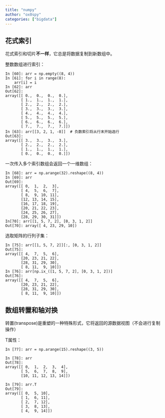 ```yaml
---
title: "numpy"
author: "ox0spy"
categories: ["bigdata"]
---
```


## 花式索引

花式索引和切片**不一样**，它总是将数据复制到新数组中。

整数数组进行索引：

	In [60]: arr = np.empty((8, 4))
	In [61]: for i in range(8):
		arr[i] = i
	In [62]: arr
	Out[62]:
	array([[ 0.,  0.,  0.,  0.],
	       [ 1.,  1.,  1.,  1.],
	       [ 2.,  2.,  2.,  2.],
	       [ 3.,  3.,  3.,  3.],
	       [ 4.,  4.,  4.,  4.],
	       [ 5.,  5.,  5.,  5.],
	       [ 6.,  6.,  6.,  6.],
	       [ 7.,  7.,  7.,  7.]])
	In [63]: arr[[3, 2, 1, -8]]  # 负数索引将从行末开始选行
	Out[63]:
	array([[ 3.,  3.,  3.,  3.],
	       [ 2.,  2.,  2.,  2.],
	       [ 1.,  1.,  1.,  1.],
	       [ 0.,  0.,  0.,  0.]])

一次传入多个索引数组会返回一个一维数组：

	In [68]: arr = np.arange(32).reshape((8, 4))
	In [69]: arr
	Out[69]:
	array([[ 0,  1,  2,  3],
	       [ 4,  5,  6,  7],
	       [ 8,  9, 10, 11],
	       [12, 13, 14, 15],
	       [16, 17, 18, 19],
	       [20, 21, 22, 23],
	       [24, 25, 26, 27],
	       [28, 29, 30, 31]])
	In[70]: arr[[1, 5, 7, 2], [0, 3, 1, 2]]
	Out[70]: array([ 4, 23, 29, 10])

选取矩阵的行列子集：

	In [75]: arr[[1, 5, 7, 2]][:, [0, 3, 1, 2]]
	Out[75]:
	array([[ 4,  7,  5,  6],
	       [20, 23, 21, 22],
	       [28, 31, 29, 30],
	       [ 8, 11,  9, 10]])
	In [76]: arr[np.ix_([1, 5, 7, 2], [0, 3, 1, 2])]
	Out[76]:
	array([[ 4,  7,  5,  6],
	       [20, 23, 21, 22],
	       [28, 31, 29, 30],
	       [ 8, 11,  9, 10]])

## 数组转置和轴对换

转置(transpose)是重塑的一种特殊形式，它将返回的源数据视图（不会进行复制操作）

T属性：

	In [77]: arr = np.arange(15).reshape((3, 5))

	In [78]: arr
	Out[78]:
	array([[ 0,  1,  2,  3,  4],
	       [ 5,  6,  7,  8,  9],
	       [10, 11, 12, 13, 14]])
	
	In [79]: arr.T
	Out[79]:
	array([[ 0,  5, 10],
	       [ 1,  6, 11],
	       [ 2,  7, 12],
	       [ 3,  8, 13],
	       [ 4,  9, 14]])